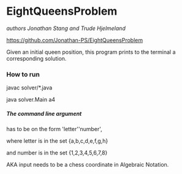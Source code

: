 # EightQueensProblem
_authors Jonathan Stang and Trude Hjelmeland_

https://github.com/Jonathan-PS/EightQueensProblem

Given an initial queen position, this program prints to the terminal a corresponding solution.

### How to run
 javac solver/*.java
 
 
 java  solver.Main a4


##### The command line argument 
has to be on the form 'letter''number',

where letter is in the set {a,b,c,d,e,f,g,h}

and number is in the set {1,2,3,4,5,6,7,8}

AKA input needs to be a chess coordinate in Algebraic Notation.
